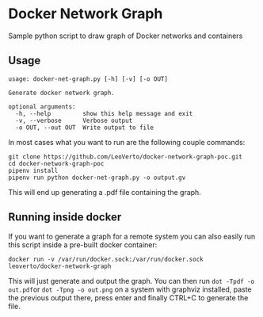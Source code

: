 # Docker Network Graph

Sample python script to draw graph of Docker networks and containers


## Usage
    usage: docker-net-graph.py [-h] [-v] [-o OUT]

    Generate docker network graph.
    
    optional arguments:
      -h, --help         show this help message and exit
      -v, --verbose      Verbose output
      -o OUT, --out OUT  Write output to file

In most cases what you want to run are the following couple commands:

    git clone https://github.com/LeoVerto/docker-network-graph-poc.git
    cd docker-network-graph-poc
    pipenv install
    pipenv run python docker-net-graph.py -o output.gv

This will end up generating a .pdf file containing the graph.

## Running inside docker
If you want to generate a graph for a remote system you can also easily
run this script inside a pre-built docker container:
    
    docker run -v /var/run/docker.sock:/var/run/docker.sock leoverto/docker-network-graph

This will just generate and output the graph. You can then run
`dot -Tpdf -o out.pdf`or `dot -Tpng -o out.png` on a system with
graphviz installed, paste the previous output there, press enter
and finally CTRL+C to generate the file.